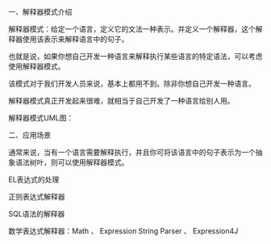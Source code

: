 一、解释器模式介绍

解释器模式：给定一个语言，定义它的文法一种表示。并定义一个解释器，这个解释器使用该表示来解释语言中的句子。

也就是说，如果你想自己开发一种语言来解释执行某些语言的特定语法，可以考虑使用解释器模式。

该模式对于我们开发人员来说，基本上都用不到。除非你想自己开发一种语言。

解释器模式真正开发起来很难，就相当于自己开发了一种语言给别人用。

解释器模式UML图：



 

二、应用场景

通常来说，当有一个语言需要解释执行，并且你可将该语言中的句子表示为一个抽象语法树叶，则可以使用解释器模式。

EL表达式的处理

正则表达式解释器

SQL语法的解释器

数学表达式解释器：Math 、   Expression String Parser 、 Expression4J

​